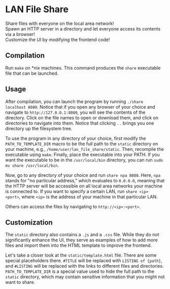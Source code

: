 # LAN File Share

Share files with everyone on the local area network!  
Spawn an HTTP server in a directory and let everyone access its contents via a browser!  
Customize the UI by modifying the frontend code!

## Compilation

Run `make` on *nix machines. This command produces the `share` executable file that can be launched.

## Usage

After compilation, you can launch the program by running `./share localhost 8080`. Notice that if you open any browser of your choice and navigate to `http://127.0.0.1:8080`, you will see the contents of the directory. Click on the file names to open or download them, and click on directories to navigate into them. Notice that clicking `..` brings you one directory up the filesystem tree.

To use the program in any directory of your choice, first modify the `PATH_TO_TEMPLATE_DIR` macro to be the full path to the `static` directory on your machine, e.g., `/home/user/lan_file_share/static`. Then, recompile the executable using `make`. Finally, place the executable into your PATH. If you want the executable to be in the `/usr/local/bin` directory, you can run `sudo mv share /usr/local/bin`.

Now, go to any directory of your choice and run `share npa 8080`. Here, `npa` stands for "no particular address," which evaluates to `0.0.0.0`, meaning that the HTTP server will be accessible on all local area networks your machine is connected to. If you want to specify a certain LAN, run `share <ip> <port>`, where `<ip>` is the address of your machine in that particular LAN.

Others can access the files by navigating to `http://<ip>:<port>`.

## Customization

The `static` directory also contains a `.js` and a `.css` file. While they do not significantly enhance the UI, they serve as examples of how to add more files and import them into the HTML template to improve the frontend.

Let's take a closer look at the `static/template.html` file. There are some special placeholders there. `#TITLE` will be replaced with `LISTING of {path}`, and `#LISTING` will be replaced with the links to different files and directories. `PATH_TO_TEMPLATE_DIR` is a special value used to hide the full path to the `static` directory, which may contain sensitive information that you might not want to share.
